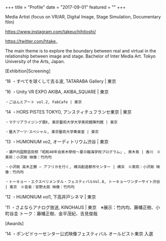 +++
title = "Profile"
date = "2017-09-01"
featured = ""
+++

Media Artist (focus on VR/AR, Digital Image, Stage Simulation, Documentary film)

https://www.instagram.com/takeuchihitoshi/

https://twitter.com/htake_

The main theme is to explore the boundary between real and virtual in the relationship between image and stage.
Bachelor of Inter Media Art. Tokyo University of the Arts, Japan.

[Exhibition|Screening]

‘18 ・すべてを球くして去る波, TATARABA Gallery | 東京

‘16 ・Unity VR EXPO AKIBA, AKIBA_SQUARE | 東京

    ・ごはんとアート vol.2, FabCafe | 東京

‘14 ・HORS PISTES TOKYO, アンスティチュフランセ東京 | 東京

    ・マテリアライジング展Ⅱ, 東京藝術大学大学美術館陳列館 | 東京

    ・藝大アーツ･スペシャル, 東京藝術大学奏楽堂 | 東京

‘13 ・HUMONIUM vo2, オーディトリウム渋谷 | 東京

    ・瀬戸内国際芸術祭「昭和40年会男木學校〜夏の臨海学校プログラム」, 男木島 | 香川　※美術：小沢剛 映像：竹内均

    ・小沢剛 高木正勝 — アフリカを行く, 横浜創造都市センター | 横浜　※美術：小沢剛 映像：竹内均

    ・トーキョー・エクスペリメンタル・フェスティバルVol.8, トーキョーワンダーサイト渋谷 | 東京　※音楽：安野太郎 映像：竹内均

‘12 ・HUMONIUM vol1, 下高井戸シネマ | 東京

‘11 ・さよならアナログ放送, KINOHAUS | 東京　※展示：竹内均、藤幡正樹、小町谷圭 トーク：藤幡正樹、金平茂紀、吉見俊哉

[Awards]

‘14 ・ポンピドゥーセンター公式映像フェスティバル オールピスト東京 入選
